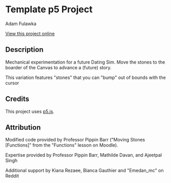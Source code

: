 # Template p5 Project

Adam Fulawka

[View this project online](https://cheeseelemental.github.io/cart253/Pushing/)

## Description

Mechanical experimentation for a future Dating Sim.  Move the stones to the boarder of the Canvas to advance a (future) story.  

This variation features "stones" that you can "bump" out of bounds with the cursor

## Credits

This project uses [p5.js](https://p5js.org).

## Attribution

Modified code provided by Professor Pippin Barr ("Moving Stones [Functions]" from the "Functions" lesson on Moodle).  

Expertise provided by Professor Pippin Barr, Mathilde Davan, and Ajeetpal Singh

Additional support by Kiana Rezaee, Bianca Gauthier and "Emedan_mc" on Reddit